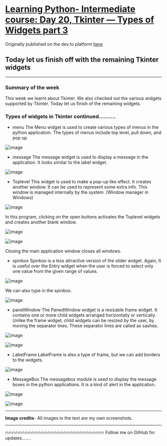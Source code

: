 # [Learning Python- Intermediate course: Day 20, Tkinter — Types of Widgets part 3](https://dev.to/aatmaj/learning-python-intermediate-course-day-20-tkinter-types-of-widgets-part-3-236h)

Originally published on the dev.to platform [here](https://dev.to/aatmaj/learning-python-intermediate-course-day-20-tkinter-types-of-widgets-part-3-236h)

## Today let us finish off with the remaining Tkinter widgets

---

### Summary of the week

This week we learnt about Tkinter. We also checked out the various widgets supported by Tkinter. Today let us finish of the remaining widgets.

### Types of widgets in Tkinter continued..........

- menu
  The Menu widget is used to create various types of menus in the python application. The types of menus include top level, pull down, and pop up

![image](https://dev-to-uploads.s3.amazonaws.com/uploads/articles/dneeeyjxs7iklejbu0ul.png)

- message
  The message widget is used to display a message in the application. It looks similar to the label widget.

![image](https://dev-to-uploads.s3.amazonaws.com/uploads/articles/ucmw44cpxiyeui4suyp4.png)

- Toplevel
  This widget is used to make a pop-up like effect. It creates another window. It can be used to represent some extra info. This window is managed internally by the system. (Window manager in Windows)

![image](https://dev-to-uploads.s3.amazonaws.com/uploads/articles/8ebocu6t1rmmhwv2rkuz.png)

In this program, clicking on the open buttons activates the Toplevel widgets and creates another blank window.

![image](https://dev-to-uploads.s3.amazonaws.com/uploads/articles/ziog74u7zokjjsnjetab.png)

![image](https://dev-to-uploads.s3.amazonaws.com/uploads/articles/3b9vbtrocqhf1zxlbrqt.png)

Closing the main application window closes all windows.

- spinbox
  Spinbox is a less attractive version of the slider widget. Again, It is useful over the Entry widget when the user is forced to select only one value from the given range of values.

![image](https://dev-to-uploads.s3.amazonaws.com/uploads/articles/enctml1i4bl22p1ltmqe.png)

We can also type in the spinbox.

![image](https://dev-to-uploads.s3.amazonaws.com/uploads/articles/palfmmu22cvmq0yplbgt.png)

- panelWindow
  The PanedWindow widget is a resizable frame widget. It contains one or more child widgets arranged horizontally or vertically. Unlike the frame widget, child widgets can be resized by the user, by moving the separator lines. These separator lines are called as sashes.

![image](https://dev-to-uploads.s3.amazonaws.com/uploads/articles/i6arkvgzqmcm4dzesd93.png)

![image](https://dev-to-uploads.s3.amazonaws.com/uploads/articles/hcwtxzo9sk16mcm6kzu1.png)

- LabelFrame
  LabelFrame is also a type of frame, but we can add borders to the widgets.

![image](https://dev-to-uploads.s3.amazonaws.com/uploads/articles/3gvqihl1kkebol8bm9vn.png)

- MessageBox
  The messagebox module is used to display the message boxes in the python applications.
  It is a kind of alert in the application.

![image](https://dev-to-uploads.s3.amazonaws.com/uploads/articles/1dp32v1vpv1v92ci8jf1.png)

![image](https://dev-to-uploads.s3.amazonaws.com/uploads/articles/mqgpg5k51misbveeqzyd.png)

---

**Image credits**- All images in the text are my own screenshots.

---

🔥🔥🔥🔥🔥🔥🔥🔥🔥🔥🔥🔥🔥🔥🔥🔥🔥🔥🔥🔥🔥🔥🔥🔥🔥🔥🔥🔥🔥🔥🔥
Follow me on GitHub for updates.......
